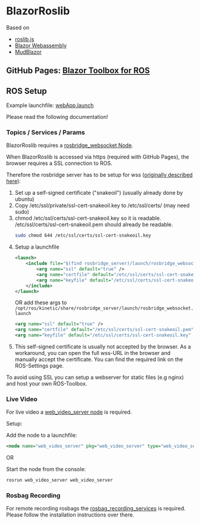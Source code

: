 # BlazorRoslib
Based on
- [roslib.js](https://github.com/RobotWebTools/roslibjs)
- [Blazor Webassembly](https://learn.microsoft.com/de-de/aspnet/core/blazor/?view=aspnetcore-6.0#blazor-webassembly)
- [MudBlazor](https://github.com/MudBlazor/MudBlazor/)

## GitHub Pages: [Blazor Toolbox for ROS](https://davidberschauer.github.io/BlazorRoslib/)


## ROS Setup
Example launchfile: [webApp.launch](/ROS%20example/webApp.launch)

Please read the following documentation!

### Topics / Services / Params
BlazorRoslib requires a [rosbridge_websocket Node](http://wiki.ros.org/rosbridge_suite/Tutorials/RunningRosbridge).

When BlazorRoslib is accessed via https (required with GitHub Pages), the browser requires a SSL connection to ROS. 

Therefore the rosbridge server has to be setup for wss ([originally described here](https://github.com/UbiquityRobotics/speech_commands#Installation)):

1. Set up a self-signed certificate ("snakeoil") (usually already done by ubuntu)
2. Copy /etc/ssl/private/ssl-cert-snakeoil.key to /etc/ssl/certs/ (may need sudo)
3. chmod /etc/ssl/certs/ssl-cert-snakeoil.key so it is readable. /etc/ssl/certs/ssl-cert-snakeoil.pem should already be readable.
    ```bash
    sudo chmod 644 /etc/ssl/certs/ssl-cert-snakeoil.key
    ```
3. Setup a launchfile 
    ```xml
    <launch>
        <include file="$(find rosbridge_server)/launch/rosbridge_websocket.launch"> 
            <arg name="ssl" default="true" />
            <arg name="certfile" default="/etc/ssl/certs/ssl-cert-snakeoil.pem" />
            <arg name="keyfile" default="/etc/ssl/certs/ssl-cert-snakeoil.key" />
        </include>
    </launch>
    ```
    OR add these args to ``` /opt/ros/kinetic/share/rosbridge_server/launch/rosbridge_websocket.launch```
    ```xml
    <arg name="ssl" default="true" />
    <arg name="certfile" default="/etc/ssl/certs/ssl-cert-snakeoil.pem" />
    <arg name="keyfile" default="/etc/ssl/certs/ssl-cert-snakeoil.key" />
    ```
5. This self-signed certificate is usually not accepted by the browser. As a workaround, you can open the full wss-URL in the browser and manually accept the certificate. You can find the required link on the ROS-Settings page.

To avoid using SSL you can setup a webserver for static files (e.g nginx) and host your own ROS-Toolbox.

### Live Video
For live video a [web_video_server node](http://wiki.ros.org/web_video_server) is required. 

Setup:

Add the node to a launchfile:

```xml
<node name="web_video_server" pkg="web_video_server" type="web_video_server" output="screen" />
```
OR 

Start the node from the console:
```sh
rosrun web_video_server web_video_server
```

### Rosbag Recording
For remote recording rosbags the [rosbag_recording_services](https://github.com/DavidBerschauer/rosbag_recording_services) is required. Please follow the installation instructions over there.

